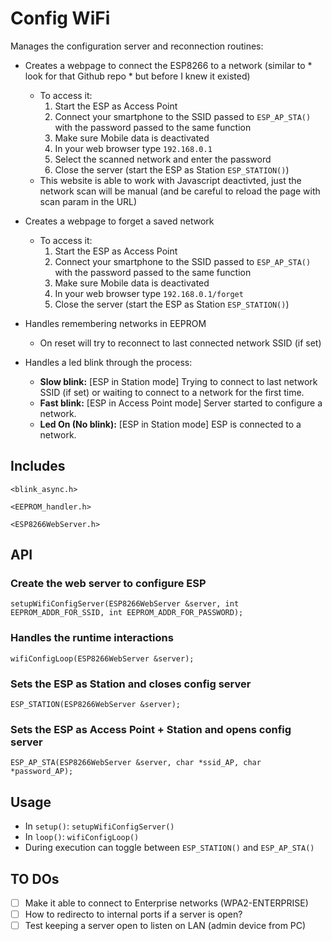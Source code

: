 # Config WiFi

Manages the configuration server and reconnection routines:

- Creates a webpage to connect the ESP8266 to a network (similar to * look for that Github repo * but before I knew it existed)
    - To access it:
        1. Start the ESP as Access Point
        1. Connect your smartphone to the SSID passed to `ESP_AP_STA()` with the password passed to the same function
        1. Make sure Mobile data is deactivated
        1. In your web browser type `192.168.0.1`
        1. Select the scanned network and enter the password
        1. Close the server (start the ESP as Station `ESP_STATION()`)
    - This website is able to work with Javascript deactivted, just the network scan will be manual (and be careful to reload the page with scan param in the URL)

- Creates a webpage to forget a saved network
    - To access it:
        1. Start the ESP as Access Point
        1. Connect your smartphone to the SSID passed to `ESP_AP_STA()` with the password passed to the same function
        1. Make sure Mobile data is deactivated
        1. In your web browser type `192.168.0.1/forget`
        1. Close the server (start the ESP as Station `ESP_STATION()`)

- Handles remembering networks in EEPROM
	- On reset will try to reconnect to last connected network SSID (if set)

- Handles a led blink through the process:
	- **Slow blink:** [ESP in Station mode] Trying to connect to last network SSID (if set) or waiting to connect to a network for the first time.
	- **Fast blink:** [ESP in Access Point mode] Server started to configure a network.
	- **Led On (No blink):** [ESP in Station mode] ESP is connected to a network.

## Includes

`<blink_async.h>`

`<EEPROM_handler.h>`

`<ESP8266WebServer.h>`

## API

### Create the web server to configure ESP

`setupWifiConfigServer(ESP8266WebServer &server, int EEPROM_ADDR_FOR_SSID, int EEPROM_ADDR_FOR_PASSWORD);`

### Handles the runtime interactions

`wifiConfigLoop(ESP8266WebServer &server);`

### Sets the ESP as Station and closes config server

`ESP_STATION(ESP8266WebServer &server);`

### Sets the ESP as Access Point + Station and opens config server

`ESP_AP_STA(ESP8266WebServer &server, char *ssid_AP, char *password_AP);`

## Usage

- In `setup()`: `setupWifiConfigServer()`
- In `loop()`: `wifiConfigLoop()`
- During execution can toggle between `ESP_STATION()` and `ESP_AP_STA()`

## TO DOs

- [ ] Make it able to connect to Enterprise networks (WPA2-ENTERPRISE)
- [ ] How to redirecto to internal ports if a server is open?
- [ ] Test keeping a server open to listen on LAN (admin device from PC)
